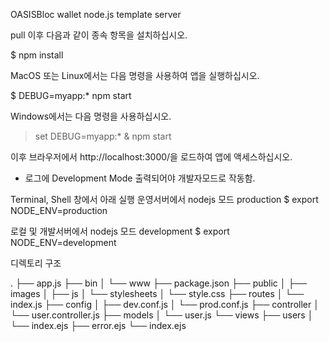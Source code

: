 OASISBloc wallet node.js template server

pull 이후 다음과 같이 종속 항목을 설치하십시오.

$ npm install

MacOS 또는 Linux에서는 다음 명령을 사용하여 앱을 실행하십시오.

$ DEBUG=myapp:* npm start

Windows에서는 다음 명령을 사용하십시오.

> set DEBUG=myapp:* & npm start

이후 브라우저에서 http://localhost:3000/을 로드하여 앱에 액세스하십시오.

* 로그에 Development Mode 출력되어야 개발자모드로 작동함.

Terminal, Shell 창에서 아래 실행
운영서버에서 nodejs 모드 production 
$ export NODE_ENV=production

로컬 및 개발서버에서 nodejs 모드 development 
$ export NODE_ENV=development

디렉토리 구조

.
├── app.js
├── bin
│   └── www
├── package.json
├── public
│   ├── images
│   ├── js
│   └── stylesheets
│       └── style.css
├── routes
│   └── index.js
├── config
│   ├── dev.conf.js
│   └── prod.conf.js
├── controller
│   └── user.controller.js
├── models
│   └── user.js
└── views
    ├── users
    │   └── index.ejs
    ├── error.ejs
    └── index.ejs

